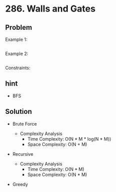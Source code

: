 # 286. Walls and Gates
## Problem

 

Example 1:

```

```
Example 2:
```

```
 

Constraints:

## hint
- BFS

## Solution
- Brute Force
    - Complexity Analysis
        - Time Complexity: O(N * M * log(N * M))
        - Space Complexity: O(N + M)

- Recursive
    - Complexity Analysis
        - Time Complexity: O(N * M)
        - Space Complexity: O(N * M)

- Greedy
